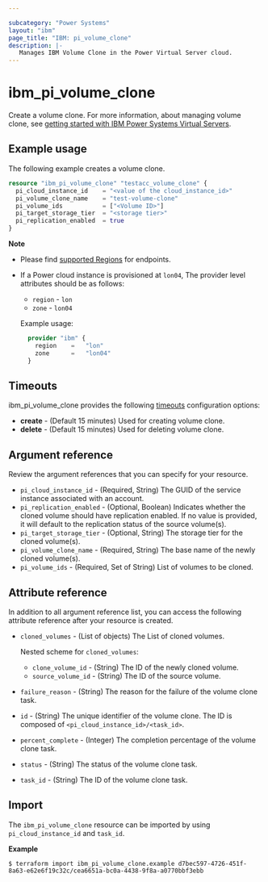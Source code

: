 ```yaml
---

subcategory: "Power Systems"
layout: "ibm"
page_title: "IBM: pi_volume_clone"
description: |-
   Manages IBM Volume Clone in the Power Virtual Server cloud.
---
```


# ibm_pi_volume_clone
Create a volume clone. For more information, about managing volume clone, see [getting started with IBM Power Systems Virtual Servers](https://cloud.ibm.com/docs/power-iaas?topic=power-iaas-getting-started).

## Example usage
The following example creates a volume clone.

```terraform
resource "ibm_pi_volume_clone" "testacc_volume_clone" {
  pi_cloud_instance_id    = "<value of the cloud_instance_id>"
  pi_volume_clone_name    = "test-volume-clone"
  pi_volume_ids           = ["<Volume ID>"]
  pi_target_storage_tier  = "<storage tier>"
  pi_replication_enabled  = true
}
```

**Note**
* Please find [supported Regions](https://cloud.ibm.com/apidocs/power-cloud#endpoint) for endpoints.
* If a Power cloud instance is provisioned at `lon04`, The provider level attributes should be as follows:
  * `region` - `lon`
  * `zone` - `lon04`

  Example usage:
  
  ```terraform
    provider "ibm" {
      region    =   "lon"
      zone      =   "lon04"
    }
  ```
  
## Timeouts

ibm_pi_volume_clone provides the following [timeouts](https://www.terraform.io/docs/language/resources/syntax.html) configuration options:

- **create** - (Default 15 minutes) Used for creating volume clone.
- **delete** - (Default 15 minutes) Used for deleting volume clone.

## Argument reference 
Review the argument references that you can specify for your resource. 

- `pi_cloud_instance_id` - (Required, String) The GUID of the service instance associated with an account.
- `pi_replication_enabled` - (Optional, Boolean) Indicates whether the cloned volume should have replication enabled. If no value is provided, it will default to the replication status of the source volume(s).
- `pi_target_storage_tier` - (Optional, String) The storage tier for the cloned volume(s).
- `pi_volume_clone_name` - (Required, String) The base name of the newly cloned volume(s).
- `pi_volume_ids` - (Required, Set of String) List of volumes to be cloned.

## Attribute reference
In addition to all argument reference list, you can access the following attribute reference after your resource is created.

- `cloned_volumes` - (List of objects) The List of cloned volumes.
  
  Nested scheme for `cloned_volumes`:
  - `clone_volume_id` - (String) The ID of the newly cloned volume.
  - `source_volume_id` - (String) The ID of the source volume.
- `failure_reason` - (String) The reason for the failure of the volume clone task.
- `id` - (String) The unique identifier of the volume clone. The ID is composed of `<pi_cloud_instance_id>/<task_id>`.
- `percent_complete` - (Integer) The completion percentage of the volume clone task.
- `status` - (String) The status of the volume clone task.
- `task_id` - (String) The ID of the volume clone task.

## Import

The `ibm_pi_volume_clone` resource can be imported by using `pi_cloud_instance_id` and `task_id`.

**Example**

```
$ terraform import ibm_pi_volume_clone.example d7bec597-4726-451f-8a63-e62e6f19c32c/cea6651a-bc0a-4438-9f8a-a0770bbf3ebb
```
